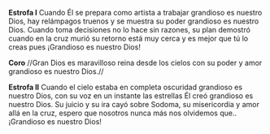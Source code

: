 **Estrofa I**
Cuando Él se prepara como artista a trabajar
grandioso es nuestro Dios, 
hay relámpagos truenos y se muestra su poder 
grandioso es nuestro Dios.
Cuando toma decisiones no lo hace sin razones, 
su plan demostró cuando en la cruz murió
su retorno está muy cerca y es mejor que tú lo creas 
pues ¡Grandioso es nuestro Dios!

**Coro**
//Gran Dios es maravilloso 
reina desde los cielos
con su poder y amor 
grandioso es nuestro Dios.//

**Estrofa II**
Cuando el cielo estaba en completa oscuridad
grandioso es nuestro Dios, 
con su voz en un instante las estrellas Él creó 
grandioso es nuestro Dios.
Su juicio y su ira cayó sobre Sodoma, 
su misericordia y amor allá en la cruz, 
espero que nosotros nunca más nos olvidemos que.. 
¡Grandioso es nuestro Dios!